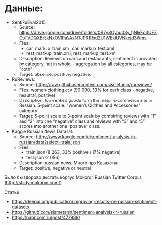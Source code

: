 # Данные:

- SentiRuEval2015:
  - Source: https://drive.google.com/drive/folders/0B7y8Oyhu03y_fjNIeEo3UFZObTVDQXBrSkNxOVlPaVAxNTJPR1Rpd2U1WEktUVNkcjd3Wms
  - Files:
    - car_markup_train.xml, car_markup_test.xml
    - rest_markup_train.xml, rest_markup_test.xml
  - Description: Reviews on cars and restaurants, sentiment is provided by category, not in whole. <category name="Whole" sentiment="positive"/> - aggregation by all categories, may be "both"
  - Target: absence, positive, negative. 
- RuReviews: 
  - Source: https://raw.githubusercontent.com/sismetanin/rureviews/
  - Files: women-clothing.csv (90 000, 33% for each class - negative, neautral, positive)
  - Description: top-ranked goods form the major e-commerce site in Russian. 5-point scale. "Women’s Clothes and Accessories" category. 
  - Target: 5-point scale to 3-point scale by combining reviews with “1” and “2” into one “negative” class and reviews with “3” and “5” scores into another one “positive” class. 
- Kaggle Russian News Dataset:
  - Source: https://www.kaggle.com/c/sentiment-analysis-in-russian/data?select=train.json
  - Files: 
    - train.json (8 263, 33% positive / 17% negative)
    - test.json (2 056)
  - Description: russian news. Много про Казахстан
  - Target: positive, negative or neutral

Было бы здорово достать корпус Mokoron Russian Twitter Corpus (http://study.mokoron.com/)

Статьи:
- https://deepai.org/publication/improving-results-on-russian-sentiment-datasets
- https://github.com/sismetanin/sentiment-analysis-in-russian
- https://habr.com/ru/post/472988/